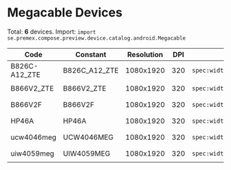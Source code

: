 # Megacable Devices

Total: **6** devices. Import: `import se.premex.compose.preview.device.catalog.android.Megacable`

| Code | Constant | Resolution | DPI | Compose Spec | Preview Usage |
|------|----------|------------|-----|-------------|---------------|
| B826C-A12_ZTE | B826C_A12_ZTE | 1080x1920 | 320 | `spec:width=1080px,height=1920px,dpi=320` | `@Preview(device = Megacable.B826C_A12_ZTE)` |
| B866V2_ZTE | B866V2_ZTE | 1080x1920 | 320 | `spec:width=1080px,height=1920px,dpi=320` | `@Preview(device = Megacable.B866V2_ZTE)` |
| B866V2F | B866V2F | 1080x1920 | 320 | `spec:width=1080px,height=1920px,dpi=320` | `@Preview(device = Megacable.B866V2F)` |
| HP46A | HP46A | 1080x1920 | 320 | `spec:width=1080px,height=1920px,dpi=320` | `@Preview(device = Megacable.HP46A)` |
| ucw4046meg | UCW4046MEG | 1080x1920 | 320 | `spec:width=1080px,height=1920px,dpi=320` | `@Preview(device = Megacable.UCW4046MEG)` |
| uiw4059meg | UIW4059MEG | 1080x1920 | 320 | `spec:width=1080px,height=1920px,dpi=320` | `@Preview(device = Megacable.UIW4059MEG)` |

<!-- Generated automatically. Do not edit manually. -->
